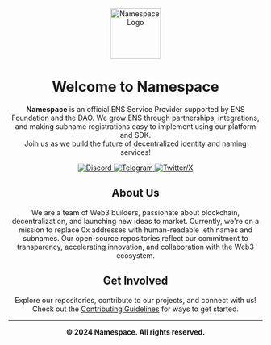 <!-- README.md -->

<div align="center">
  <!-- Logo -->
  <img src="https://i.imgur.com/5G80Goh.png" alt="Namespace Logo" width="100">

  <!-- Title -->
  <h1>Welcome to Namespace</h1>

  <!-- Description -->
  <p>
    <strong>Namespace</strong> is an official ENS Service Provider supported by ENS Foundation and the DAO. We grow ENS through partnerships, integrations, and making subname registrations easy  to implement using our platform and SDK.
    <br/>
    Join us as we build the future of decentralized identity and naming services!
  </p>

  <!-- Social Links -->
  <p>
    <a href="https://discord.gg/W5pgT3wsnv" target="_blank">
      <img src="https://img.shields.io/badge/Join%20us%20on-Discord-7289DA?logo=discord&logoColor=white" alt="Discord">
    </a>
    <a href="https://t.me/+5FAwyiKOTeswNTIy" target="_blank">
      <img src="https://img.shields.io/badge/Chat%20on-Telegram-2CA5E0?logo=telegram&logoColor=white" alt="Telegram">
    </a>
    <a href="https://x.com/namespace_eth" target="_blank">
      <img src="https://img.shields.io/badge/Follow%20us%20on-Twitter-1DA1F2?logo=twitter&logoColor=white" alt="Twitter/X">
    </a>
  </p>

<!-- Additional Info -->
## About Us

We are a team of Web3 builders, passionate about blockchain, decentralization, and launching new ideas to market. Currently, we're on a mission to replace 0x addresses with human-readable .eth names and subnames.
Our open-source repositories reflect our commitment to transparency, accelerating innovation, and collaboration with the Web3 ecosystem.

## Get Involved

Explore our repositories, contribute to our projects, and connect with us!
<br/>
Check out the [Contributing Guidelines](/CONTRIBUTING.md) for ways to get started.

---

<div align="center">
  <p><strong>© 2024 Namespace. All rights reserved.</strong></p>
</div>

